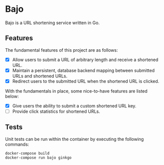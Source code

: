 # Bajo

Bajo is a URL shortening service written in Go.

## Features

The fundamental features of this project are as follows:

- [x] Allow users to submit a URL of arbitrary length and receive a shortened URL.
- [x] Maintain a persistent, database backend mapping between submitted URLs and shortened URLs.
- [x] Redirect users to the submitted URL when the shortened URL is clicked.

With the fundamentals in place, some nice-to-have features are listed below:

- [x] Give users the ability to submit a custom shortened URL key.
- [ ] Provide click statistics for shortened URLs.

## Tests

Unit tests can be run within the container by executing the following commands:

```
docker-compose build
docker-compose run bajo ginkgo
```
